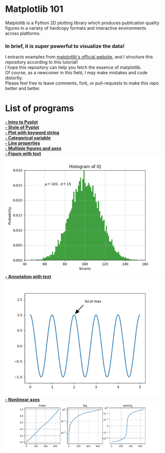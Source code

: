 # Matplotlib 101
Matplotlib is a Python 2D plotting library which produces publication quality figures in a variety of hardcopy formats and interactive environments across platforms.
### In brief, it is super powerful to visualize the data!
I extracts examples from [matplotlib's official website](https://matplotlib.org/tutorials/index.html), and I structure this repository according to this tutorial!
<br/> I hope this repository can help you fetch the essence of matplotlib.
<br/> Of course, as a newcomer in this field, I may make mistakes and code distortly. 
<br/> Please feel free to leave comments, fork, or pull-requests to make this repo better and better.

# List of programs

[**- Intro to Pyplot**](https://github.com/Hung-Yun/Matplotlib-101/blob/master/Intro_to_Pyplot.py)
<br/> [**- Style of Pyplot**](https://github.com/Hung-Yun/Matplotlib-101/blob/master/Style_of_Pyplot.py)
<br/> [**- Plot with keyword string**](https://github.com/Hung-Yun/Matplotlib-101/blob/master/Plot_with_keyword_strings.py)
<br/> [**- Categorical variable**](https://github.com/Hung-Yun/Matplotlib-101/blob/master/Categorical_variable.py)
<br/> [**- Line properties**](https://github.com/Hung-Yun/Matplotlib-101/blob/master/Line_properties.py)
<br/> [**- Multiple figures and axes**](https://github.com/Hung-Yun/Matplotlib-101/blob/master/Multiple_figures_and_axes.py)
<br/> [**- Figure with text**](https://github.com/Hung-Yun/Matplotlib-101/blob/master/Figure_with_text.py)
<br/> ![image](https://github.com/Hung-Yun/Matplotlib-101/blob/master/Figure_with_text.png)
<br/> [**- Annotation with text**](https://github.com/Hung-Yun/Matplotlib-101/blob/master/Annotation_with_text.py)
<br/> ![image](https://github.com/Hung-Yun/Matplotlib-101/blob/master/Annotation_with_text.png)
<br/> [**- Nonlinear axes**](https://github.com/Hung-Yun/Matplotlib-101/blob/master/Nonlinear_axes.py)
<br/> ![image](https://github.com/Hung-Yun/Matplotlib-101/blob/master/Nonlinear_axes.png)
